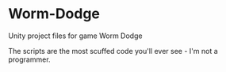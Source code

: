 # Worm-Dodge
Unity project files for game Worm Dodge

The scripts are the most scuffed code you'll ever see - I'm not a programmer.
